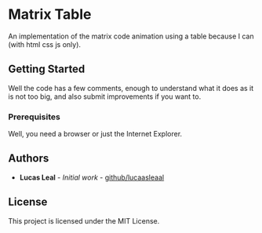 # Matrix Table

An implementation of the matrix code animation using a table because I can (with html css js only).

## Getting Started

Well the code has a few comments, enough to understand what it does as it is not too big, and also submit improvements if you want to.

### Prerequisites

Well, you need a browser or just the Internet Explorer.

## Authors

* **Lucas Leal** - *Initial work* - [github/lucaasleaal](https://github.com/lucaasleaal)

## License

This project is licensed under the MIT License.
